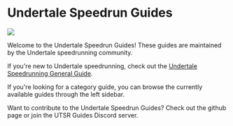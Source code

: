 # Undertale Speedrun Guides
<img src='/images/UTSRGuidesHeader.png'></img>

Welcome to the Undertale Speedrun Guides! These guides are maintained by the Undertale speedrunning community.

If you're new to Undertale speedrunning, check out the [Undertale Speedrunning General Guide](/GeneralGuides/GeneralGuide).

If you're looking for a category guide, you can browse the currently available guides through the left sidebar.

Want to contribute to the Undertale Speedrun Guides? Check out the github page or join the UTSR Guides Discord server.